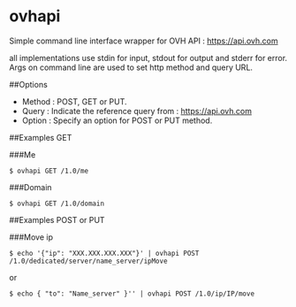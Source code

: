 # ovhapi

Simple command line interface wrapper for OVH API : https://api.ovh.com

all implementations use stdin for input, stdout for output and stderr for error. Args on command line are used to set http method and query URL. 

##Options

 * Method : POST, GET or PUT.
 * Query : Indicate the reference query from : https://api.ovh.com
 * Option : Specify an option for POST or PUT method.

##Examples GET

###Me
```
$ ovhapi GET /1.0/me
```

###Domain
```
$ ovhapi GET /1.0/domain
```

##Examples POST or PUT

###Move ip
```
$ echo '{"ip": "XXX.XXX.XXX.XXX"}' | ovhapi POST /1.0/dedicated/server/name_server/ipMove
```

or
```
$ echo { "to": "Name_server" }'' | ovhapi POST /1.0/ip/IP/move
```
